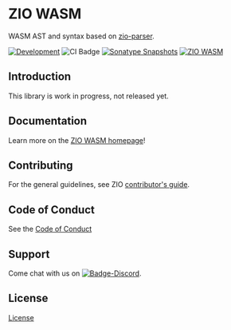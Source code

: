 [//]: # (This file was autogenerated using `zio-sbt-website` plugin via `sbt generateReadme` command.)
[//]: # (So please do not edit it manually. Instead, change "docs/index.md" file or sbt setting keys)
[//]: # (e.g. "readmeDocumentation" and "readmeSupport".)

# ZIO WASM

WASM AST and syntax based on [zio-parser](https://github.com/zio/zio-parser).

[![Development](https://img.shields.io/badge/Project%20Stage-Development-green.svg)](https://github.com/zio/zio/wiki/Project-Stages) ![CI Badge](https://github.com/zio/zio-wasm/workflows/CI/badge.svg) [![Sonatype Snapshots](https://img.shields.io/nexus/s/https/oss.sonatype.org/dev.zio/zio-wasm_3.svg?label=Sonatype%20Snapshot)](https://oss.sonatype.org/content/repositories/snapshots/dev/zio/zio-wasm_3/) [![ZIO WASM](https://img.shields.io/github/stars/zio/zio-wasm?style=social)](https://github.com/zio/zio-wasm)

## Introduction

This library is work in progress, not released yet.

## Documentation

Learn more on the [ZIO WASM homepage](https://zio.dev/zio-wasm/)!

## Contributing

For the general guidelines, see ZIO [contributor's guide](https://zio.dev/about/contributing).

## Code of Conduct

See the [Code of Conduct](https://zio.dev/about/code-of-conduct)

## Support

Come chat with us on [![Badge-Discord]][Link-Discord].

[Badge-Discord]: https://img.shields.io/discord/629491597070827530?logo=discord "chat on discord"
[Link-Discord]: https://discord.gg/2ccFBr4 "Discord"

## License

[License](LICENSE)
